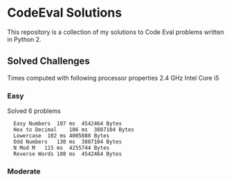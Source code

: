 # CodeEval Solutions

This repository is a collection of my solutions to Code Eval problems written in Python 2.

## Solved Challenges

Times computed with following processor properties 2.4 GHz Intel Core i5

### Easy

Solved 6 problems

	  Easy Numbers	107 ms	4542464 Bytes
	  Hex to Decimal	106 ms	3887104 Bytes
	  Lowercase  102 ms	4005888 Bytes
	  Odd Numbers	130 ms	3887104 Bytes
	  N Mod M	115 ms	4255744 Bytes
	  Reverse Words	108 ms	4542464 Bytes


### Moderate